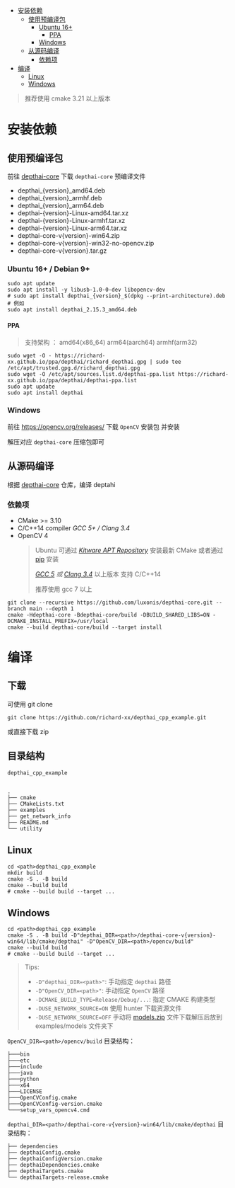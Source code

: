 - [安装依赖](#%E5%AE%89%E8%A3%85%E4%BE%9D%E8%B5%96)
    - [使用预编译包](#%E4%BD%BF%E7%94%A8%E9%A2%84%E7%BC%96%E8%AF%91%E5%8C%85)
        - [Ubuntu 16+](#ubuntu-16--debian-9)
            - [PPA](#ppa)
        - [Windows](#windows)
    - [从源码编译](#%E4%BB%8E%E6%BA%90%E7%A0%81%E7%BC%96%E8%AF%91)
        - [依赖项](#%E4%BE%9D%E8%B5%96%E9%A1%B9)
- [编译](#%E7%BC%96%E8%AF%91)
    - [Linux](#linux)
    - [Windows](#windows-1)

> 推荐使用 cmake 3.21 以上版本

# 安装依赖

## 使用预编译包

前往 [depthai-core](https://gitee.com/oakchina/depthai-core/releases) 下载 `depthai-core` 预编译文件

+ depthai_{version}_amd64.deb
+ depthai_{version}_armhf.deb
+ depthai_{version}_arm64.deb
+ depthai-{version}-Linux-amd64.tar.xz
+ depthai-{version}-Linux-armhf.tar.xz
+ depthai-{version}-Linux-arm64.tar.xz
+ depthai-core-v{version}-win64.zip
+ depthai-core-v{version}-win32-no-opencv.zip
+ depthai-core-v{version}.tar.gz

### Ubuntu 16+ / Debian 9+

```shell
sudo apt update
sudo apt install -y libusb-1.0-0-dev libopencv-dev 
# sudo apt install depthai_{version}_$(dpkg --print-architecture).deb
# 例如
sudo apt install depthai_2.15.3_amd64.deb
```

#### PPA

> 支持架构 ： amd64(x86_64) arm64(aarch64) armhf(arm32)

```shell
sudo wget -O - https://richard-xx.github.io/ppa/depthai/richard_depthai.gpg | sudo tee /etc/apt/trusted.gpg.d/richard_depthai.gpg
sudo wget -O /etc/apt/sources.list.d/depthai-ppa.list https://richard-xx.github.io/ppa/depthai/depthai-ppa.list
sudo apt update
sudo apt install depthai
```

### Windows

前往 https://opencv.org/releases/ 下载 `OpenCV` 安装包 并安装

解压对应 `depthai-core` 压缩包即可

## 从源码编译

根据 [depthai-core](https://github.com/luxonis/depthai-core) 仓库，编译 deptahi

### 依赖项

+ CMake >= 3.10
+ C/C++14 compiler _GCC 5+ / Clang 3.4_
+ OpenCV 4
  > Ubuntu 可通过 _[Kitware APT Repository](https://apt.kitware.com/)_ 安装最新 CMake
  或者通过 [pip](https://pypi.org/project/cmake/) 安装
  >
  >_[GCC 5](https://gcc.gnu.org/projects/cxx-status.html#cxx14)
  或 [Clang 3.4](https://clang.llvm.org/cxx_status.html#cxx14)_ 以上版本 支持 C/C++14
  >
  > 推荐使用 gcc 7 以上

>

```shell
git clone --recursive https://github.com/luxonis/depthai-core.git --branch main --depth 1
cmake -Hdepthai-core -Bdepthai-core/build -DBUILD_SHARED_LIBS=ON -DCMAKE_INSTALL_PREFIX=/usr/local
cmake --build depthai-core/build --target install
```

# 编译
## 下载
可使用 git clone
```shell
git clone https://github.com/richard-xx/depthai_cpp_example.git 
```

或直接下载 zip

## 目录结构
`depthai_cpp_example`
```shell

.
├── cmake
├── CMakeLists.txt
├── examples
├── get_network_info
├── README.md
└── utility
```

## Linux

```shell
cd <path>depthai_cpp_example
mkdir build 
cmake -S . -B build 
cmake --build build 
# cmake --build build --target ...
```

## Windows

```shell
cd <path>depthai_cpp_example
cmake -S . -B build -D"depthai_DIR=<path>/depthai-core-v{version}-win64/lib/cmake/depthai" -D"OpenCV_DIR=<path>/opencv/build"
cmake --build build
# cmake --build build --target ...
```

> Tips:
>
> + `-D"depthai_DIR=<path>"`: 手动指定 `depthai` 路径
> + `-D"OpenCV_DIR=<path>"`: 手动指定 `OpenCV` 路径
> + `-DCMAKE_BUILD_TYPE=Release/Debug/...`: 指定 CMAKE 构建类型
> + `-DUSE_NETWORK_SOURCE=ON` 使用 hunter 下载资源文件
> + `-DUSE_NETWORK_SOURCE=OFF` 手动将 [models.zip](https://github.com/richard-xx/depthai_cpp_example/releases/) 文件下载解压后放到 examples/models 文件夹下


`OpenCV_DIR=<path>/opencv/build` 目录结构：

```shell
├───bin
├───etc
├───include
├───java
├───python
├───x64
├───LICENSE
├───OpenCVConfig.cmake
├───OpenCVConfig-version.cmake
└───setup_vars_opencv4.cmd
```

`depthai_DIR=<path>/depthai-core-v{version}-win64/lib/cmake/depthai` 目录结构：

```shell
├── dependencies
├── depthaiConfig.cmake
├── depthaiConfigVersion.cmake
├── depthaiDependencies.cmake
├── depthaiTargets.cmake
└── depthaiTargets-release.cmake
```